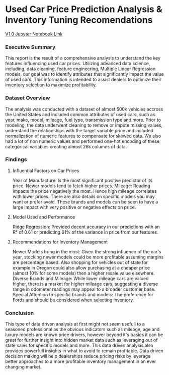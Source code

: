 # Used Car Price Prediction Analysis & Inventory Tuning Recomendations

[V1.0 Jupyter Notebook Link](https://github.com/sjt80/car_price_prediction/blob/main/driving_price_of_a_car.ipynb)

### Executive Summary

This report is the result of a comprehensive analysis to understand the key features influencing used car prices. Utilizing advanced data science, including, data cleaning, feature engineering, Multiple Linear Regression models, our goal was to identify attributes that significantly impact the value of used cars. This information is intended to assist dealers to optimize their inventory selection to maximize profitability.

### Dataset Overview

The analysis was conducted with a dataset of almost 500k vehicles accross the United States and included common attributes of used cars, such as year, make, model, mileage, fuel type, transmission type and more. Prior to modeling, the data underwent cleaning to remove or impute missing values, understand the relationships with the target variable price and included normalization of numeric features to compensate for skewed data.  We also had a lot of non numeric values and performed one-hot encoding of these categorical variables creating almost 26k columns of data.

### Findings

1. Influential Factors on Car Prices

    Year of Manufacture: Is the most significant positive predictor of its price. Newer models tend to fetch higher prices.
    Mileage: Reading impacts the price negatively the most. Hence high mileage correlates with lower prices.
    There are also details on specific models you may want or prefer avoid.  These brands and models can be seen to have a large impact with very positive or negative effects on price.

2. Model Used and Performance

    Ridge Regression: Provided decent accuracy in our predictions with an R² of 0.61 or predicting 61% of the variance in price from our features. 
    

3. Recommendations for Inventory Management

    Newer Models bring in the most: Given the strong influence of the car's year, stocking newer models could be more profitable assuming margins are percentage based.  Also shopping for vehicles out of state for example in Oregon could also allow purchasing at a cheaper price (almost 10% for some models) then a higher resale value elsewhere.  
    Diverse Brands and Mileage: While lower mileage cars are valued higher, there is a market for higher mileage cars, suggesting a diverse range in odometer readings may appeal to a broader customer base.
    Special Attention to specific brands and models: The preference for Fords and  should be considered when selecting inventory.

### Conclusion

This type of data driven analysis at first might not seem usefull to a seasoned professional as the obvious indicators such as mileage, age and luxury models are known price drivers, however beyond it's basics it can be great for further insight into hidden market data such as leveraging out of state sales for specific models and more.  This data driven analysis also provides powerfull insights in what to avoid to remain profitable.  Data driven decision making will help dealerships reduce pricing risks by leverage better approaches to a more profitable inventory management in an ever changing market.  
